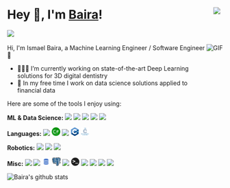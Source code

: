 <h1> 
  Hey 👋, I'm <a href="https://www.linkedin.com/in/ismaelbaira/">Baira</a>!
  <a href="https://www.linkedin.com/in/ismaelbaira/">
    <img src="https://cdn.jsdelivr.net/npm/simple-icons@v3/icons/linkedin.svg" width="22px" style="float:right;">
  </a>
</h1>
  
![](https://visitor-badge.glitch.me/badge?page_id=ibaira.ibaira)

<img align="right" height="375px" alt="GIF" src="https://media.giphy.com/media/HUplkVCPY7jTW/giphy.gif" />

Hi, I'm Ismael Baira, a Machine Learning Engineer / Software Engineer 🚀

- 👨🏽‍💻 I’m currently working on state-of-the-art Deep Learning solutions for 3D digital dentistry
- 🔮 In my free time I work on data science solutions applied to financial data

Here are some of the tools I enjoy using:

**ML & Data Science:** <code><img height="20" src="https://upload.wikimedia.org/wikipedia/commons/9/93/Amazon_Web_Services_Logo.svg"></code>
<code><img height="20" src="https://github.com/valohai/ml-logos/blob/master/pytorch.svg"></code>
<code><img height="20" src="https://upload.wikimedia.org/wikipedia/commons/2/2d/Tensorflow_logo.svg"></code>
<code><img height="20" src="https://upload.wikimedia.org/wikipedia/commons/e/ed/Pandas_logo.svg"></code>
<code><img height="20" src="https://upload.wikimedia.org/wikipedia/commons/0/05/Scikit_learn_logo_small.svg"></code>

**Languages:** <code><img height="20" src="https://upload.wikimedia.org/wikipedia/commons/c/c3/Python-logo-notext.svg"></code>
<code><img height="20" src="https://raw.githubusercontent.com/github/explore/80688e429a7d4ef2fca1e82350fe8e3517d3494d/topics/csharp/csharp.png"></code>
<code><img height="20" src="https://upload.wikimedia.org/wikipedia/commons/0/05/Go_Logo_Blue.svg"></code>
<code><img height="20" src="https://raw.githubusercontent.com/github/explore/80688e429a7d4ef2fca1e82350fe8e3517d3494d/topics/cpp/cpp.png"></code>
<code><img height="20" src="https://raw.githubusercontent.com/github/explore/80688e429a7d4ef2fca1e82350fe8e3517d3494d/topics/c/c.png"></code>

**Robotics:** <code><img height="20" src="https://upload.wikimedia.org/wikipedia/commons/b/bb/Ros_logo.svg"></code>
<code><img height="20" src="https://upload.wikimedia.org/wikipedia/commons/3/32/OpenCV_Logo_with_text_svg_version.svg"></code>
<code><img height="20" src="http://gazebosim.org/assets/logos/gazebo_vert_pos-faad8cc37ab336f850e549077ef5831e5098034532113b06328dfd70355fb8f7.svg"></code>

**Misc:** <code><img height="20" src="https://upload.wikimedia.org/wikipedia/commons/4/4e/Docker_%28container_engine%29_logo.svg"></code>
<code><img height="20" src="https://upload.wikimedia.org/wikipedia/commons/7/75/Django_logo.svg"></code>
<code><img height="20" src="https://raw.githubusercontent.com/github/explore/80688e429a7d4ef2fca1e82350fe8e3517d3494d/topics/sql/sql.png"></code>
<code><img height="20" src="https://raw.githubusercontent.com/github/explore/80688e429a7d4ef2fca1e82350fe8e3517d3494d/topics/postgresql/postgresql.png"></code>
<code><img height="20" src="https://upload.wikimedia.org/wikipedia/commons/e/e0/Git-logo.svg"></code>
<code><img height="20" src="https://raw.githubusercontent.com/github/explore/80688e429a7d4ef2fca1e82350fe8e3517d3494d/topics/terminal/terminal.png"></code>
<code><img height="20" src="https://upload.wikimedia.org/wikipedia/commons/6/62/Brand_Visual_Studio_Win_2019.svg"></code>
<code><img height="20" src="https://upload.wikimedia.org/wikipedia/commons/3/38/Prometheus_software_logo.svg"></code>
<code><img height="20" src="https://github.com/jaegertracing/artwork/blob/master/SVG/Jaeger_Logo_Final_PANTONE.svg"></code>
<code><img height="20" src="https://upload.wikimedia.org/wikipedia/commons/4/4f/Icon-Vim.svg"></code>

![Baira's github stats](https://github-readme-stats.vercel.app/api?username=ibaira&show_icons=true&hide_border=true)
